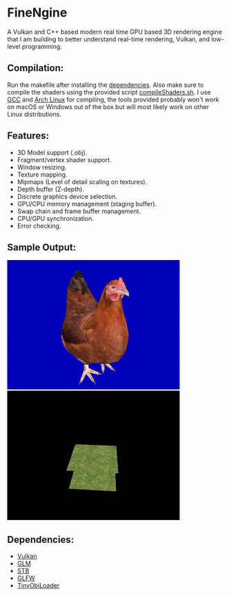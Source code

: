 # FineNgine
A Vulkan and C++ based modern real time GPU based 3D rendering engine that I am building to better understand real-time rendering, Vulkan, and low-level programming.

## Compilation:
Run the makefile after installing the [dependencies](#dependencies). Also make sure to compile the shaders using the provided script [compileShaders.sh](https://github.com/findeevy/Finengine/blob/main/compileShaders.sh). I use [GCC](https://gcc.gnu.org/) and [Arch Linux](https://archlinux.org/) for compiling, the tools provided probably won't work on macOS or Windows out of the box but will most likely work on other Linux distributions.

## Features:
- 3D Model support (.obj).
- Fragment/vertex shader support.
- Window resizing.
- Texture mapping.
- Mipmaps (Level of detail scaling on textures).
- Depth buffer (Z-depth).
- Discrete graphics device selection.
- GPU/CPU memory management (staging buffer).
- Swap chain and frame buffer management.
- CPU/GPU synchronization.
- Error checking.

## Sample Output:
![Model of Chicken](3dmodel.gif)
![Rotating Grass Tiles](zbuffer.gif)

## Dependencies:
- [Vulkan](https://www.vulkan.org)
- [GLM](https://github.com/g-truc/glm)
- [STB](https://github.com/nothings/stb)
- [GLFW](https://www.glfw.org)
- [TinyObjLoader](https://github.com/tinyobjloader/tinyobjloader)
